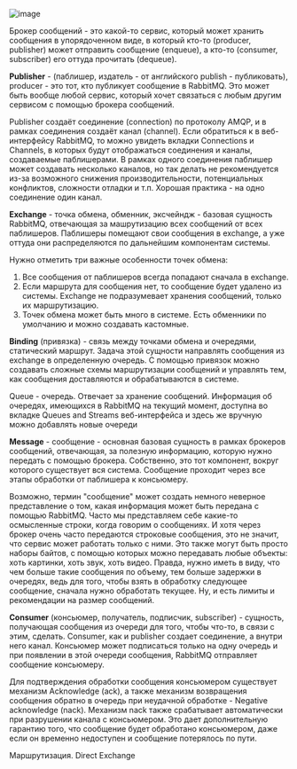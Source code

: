 ![image](https://github.com/user-attachments/assets/5b924afc-25a3-43e1-a7db-40a35c6be79a)

Брокер сообщений - это какой-то сервис, который может хранить сообщения в упорядоченном виде, в который кто-то (producer, publisher) может отправить сообщение (enqueue), а кто-то (consumer, subscriber) его оттуда прочитать (dequeue).

__Publisher__ - (паблишер, издатель - от английского publish - публиковать), producer - это тот, кто публикует сообщение в RabbitMQ. Это может быть вообще любой сервис, который хочет связаться с любым другим сервисом с помощью брокера сообщений.

Publisher создаёт соединение (connection) по протоколу AMQP, и в рамках соединения создаёт канал (channel). Если обратиться к в веб-интерфейсу RabbitMQ, то можно увидеть вкладки Connections и Channels, в которых будут отображаться соединения и каналы, создаваемые паблишерами. В рамках одного соединения паблишер может создавать несколько каналов, но так делать не рекомендуется из-за возможного снижения производительности, потенциальных конфликтов, сложности отладки и т.п. Хорошая практика - на одно соединение один канал.

__Exchange__ - точка обмена, обменник, эксчейндж - базовая сущность RabbitMQ, отвечающая за машрутизацию всех сообщений от всех паблишеров. Паблишеры помещают свои сообщения в exchange, а уже оттуда они распределяются по дальнейшим компонентам системы.

Нужно отметить три важные особенности точек обмена:
1. Все сообщения от паблишеров всегда попадают сначала в exchange.
2. Если маршрута для сообщения нет, то сообщение будет удалено из системы. Exchange не подразумевает хранения сообщений, только их маршрутизацию.
3. Точек обмена может быть много в системе. Есть обменники по умолчанию и можно создавать кастомные.


__Binding__ (привязка) - связь между точками обмена и очередями, статический маршрут. Задача этой сущности направлять сообщения из exchange в определенную очередь. С помощью привязок можно создавать сложные схемы маршрутизации сообщений и управлять тем, как сообщения доставляются и обрабатываются в системе.

Queue - очередь. Отвечает за хранение сообщений. Информация об очередях, имеющихся в RabbitMQ на текущий момент, доступна во вкладке Queues and Streams веб-интерфейса и здесь же вручную можно добавлять новые очереди

__Message__ - сообщение - основная базовая сущность в рамках брокеров сообщений, отвечающая, за полезную информацию, которую нужно передать с помощью брокера. Собственно, это тот компонент, вокруг которого существует вся система. Сообщение проходит через все этапы обработки от паблишера к консьюмеру.

Возможно, термин "сообщение" может создать немного неверное представление о том, какая информация может быть передана с помощью RabbitMQ. Часто мы представляем себе какие-то осмысленные строки, когда говорим о сообщениях. И хотя через брокер очень часто передаются строковые сообщения, это не значит, что сервис может работать только с ними. Это также могут быть просто наборы байтов, с помощью которых можно передавать любые объекты: хоть картинки, хоть звук, хоть видео. Правда, нужно иметь в виду, что чем больше такие сообщения по объему, тем больше задержки в очередях, ведь для того, чтобы взять в обработку следующее сообщение, сначала нужно обработать текущее. Ну, и есть лимиты и рекомендации на размер сообщений.

__Consumer__ (консьюмер, получатель, подписчик, subscriber) - сущность, получающая сообщения из очереди для того, чтобы что-то, в связи с этим, сделать. Consumer, как и publisher создает соединение, а внутри него канал. Консьюмер может подписаться только на одну очередь и при появлении в этой очереди сообщения, RabbitMQ отправляет сообщение консьюмеру.

Для подтверждения обработки сообщения консьюмером существует механизм Acknowledge (ack), а также механизм возвращения сообщения обратно в очередь при неудачной обработке - Negative acknowledge (nack). Механизм nack также срабатывает автоматически при разрушении канала с консьюмером. Это дает дополнительную гарантию того, что сообщение будет обработано консьюмером, даже если он временно недоступен и сообщение потерялось по пути.


Маршрутизация. Direct Exchange
